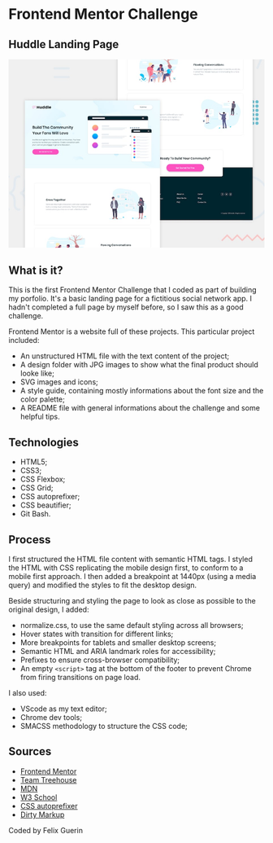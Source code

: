# Frontend Mentor Challenge
## Huddle Landing Page

![Desktop design preview](https://github.com/f-elix/Huddle-Landing-Page/blob/master/design/desktop-preview.jpg?raw=true)


## What is it?

This is the first Frontend Mentor Challenge that I coded as part of building my porfolio. It's a basic landing page for a fictitious social network app.
I hadn't completed a full page by myself before, so I saw this as a good challenge. 

Frontend Mentor is a website full of these projects. This particular project included:
- An unstructured HTML file with the text content of the project;
- A design folder with JPG images to show what the final product should looke like;
- SVG images and icons;
- A style guide, containing mostly informations about the font size and the color palette;
- A README file with general informations about the challenge and some helpful tips.

## Technologies

- HTML5;
- CSS3;
- CSS Flexbox;
- CSS Grid;
- CSS autoprefixer;
- CSS beautifier;
- Git Bash.

## Process

I first structured the HTML file content with semantic HTML tags. 
I styled the HTML with CSS replicating the mobile design first, to conform to a mobile first approach. 
I then added a breakpoint at 1440px (using a media query) and modified the styles to fit the desktop design.

Beside structuring and styling the page to look as close as possible to the original design, I added:

- normalize.css, to use the same default styling across all browsers;
- Hover states with transition for different links;
- More breakpoints for tablets and smaller desktop screens;
- Semantic HTML and ARIA landmark roles for accessibility;
- Prefixes to ensure cross-browser compatibility;
- An empty `<script>` tag at the bottom of the footer to prevent Chrome from firing transitions on page load.

I also used:

- VScode as my text editor;
- Chrome dev tools;
- SMACSS methodology to structure the CSS code;


## Sources

- [Frontend Mentor](https://www.frontendmentor.io/)
- [Team Treehouse](https://teamtreehouse.com)
- [MDN](https://developer.mozilla.org/en-US/docs/Web) 
- [W3 School](https://www.w3schools.com/)
- [CSS autoprefixer](https://autoprefixer.github.io/)
- [Dirty Markup](https://www.10bestdesign.com/dirtymarkup/css/)

Coded by Felix Guerin
